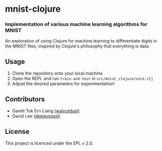 # mnist-clojure

### Implementation of various machine learning algorithms for MNIST

An exploration of using Clojure for machine learning to differentiate digits in the MNIST files, inspired by Clojure's
philosophy that everything is data. 

## Usage

1. Clone the repository onto your local machine
1. Open the REPL and run `train-and-test` in `src/mnist_clojure/core.clj`
1. Adjust the desired parameters for experimentation!

## Contributors

* Garett Tok Ern Liang [(walnutdust)]((https://github.com/walnutdust/))
* David Lee [(deejayessel)](https://github.com/deejayessel/)

## License

This project is licenced under the EPL v 2.0.
